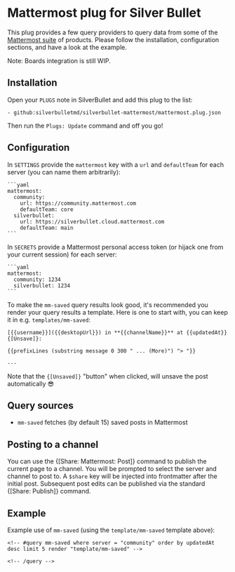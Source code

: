 # Mattermost plug for Silver Bullet
This plug provides a few query providers to query data from some of the [Mattermost suite](https://www.mattermost.com) of products. Please follow the installation, configuration sections, and have a look at the example.

Note: Boards integration is still WIP.

## Installation
Open your `PLUGS` note in SilverBullet and add this plug to the list:

```
- github:silverbulletmd/silverbullet-mattermost/mattermost.plug.json
```

Then run the `Plugs: Update` command and off you go!

## Configuration
In `SETTINGS` provide the `mattermost` key with a `url` and `defaultTeam` for each server (you can name them arbitrarily):

    ```yaml
    mattermost:
      community:
        url: https://community.mattermost.com
        defaultTeam: core
      silverbullet:
        url: https://silverbullet.cloud.mattermost.com
        defaultTeam: main
    ```

In `SECRETS` provide a Mattermost personal access token (or hijack one from your current session) for each server:

    ```yaml
    mattermost:
      community: 1234
      silverbullet: 1234
    ```


To make the `mm-saved` query results look good, it's recommended you render your query results a template. Here is one to start with, you can keep it in e.g. `templates/mm-saved`:

    [{{username}}]({{desktopUrl}}) in **{{channelName}}** at {{updatedAt}} {[Unsave]}:

    {{prefixLines (substring message 0 300 " ... (More)") "> "}}

    ---

Note that the `{[Unsaved]}` "button" when clicked, will unsave the post automatically 😎

## Query sources

* `mm-saved` fetches (by default 15) saved posts in Mattermost

## Posting to a channel

You can use the {[Share: Mattermost: Post]} command to publish the current page to a channel. You will be prompted to select the server and channel to post to. A `$share` key will be injected into frontmatter after the initial post. Subsequent post edits can be published via the standard {[Share: Publish]} command.

## Example

Example use of `mm-saved` (using the `template/mm-saved` template above):

    <!-- #query mm-saved where server = "community" order by updatedAt desc limit 5 render "template/mm-saved" -->

    <!-- /query -->

